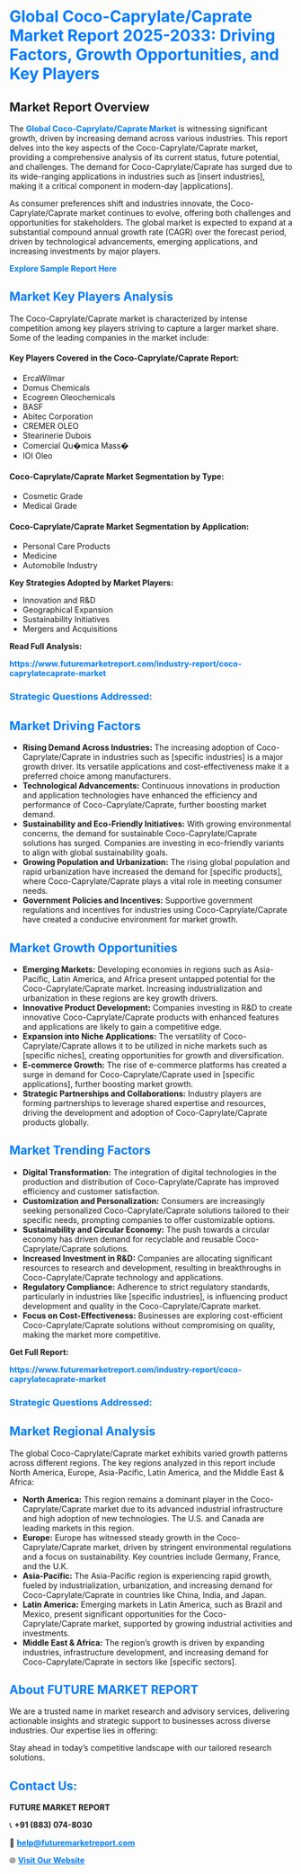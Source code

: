<h1 style="color: #007BFF;">Global Coco-Caprylate/Caprate Market Report 2025-2033: Driving Factors, Growth Opportunities, and Key Players</h1>

<section id="overview">
<h2>Market Report Overview</h2>
<p>The <a href="https://www.futuremarketreport.com/industry-report/coco-caprylatecaprate-market" style="color: #007BFF; text-decoration: none;"><strong>Global Coco-Caprylate/Caprate Market</strong></a> is witnessing significant growth, driven by increasing demand across various industries. This report delves into the key aspects of the Coco-Caprylate/Caprate market, providing a comprehensive analysis of its current status, future potential, and challenges. The demand for Coco-Caprylate/Caprate has surged due to its wide-ranging applications in industries such as [insert industries], making it a critical component in modern-day [applications].</p>
<p>As consumer preferences shift and industries innovate, the Coco-Caprylate/Caprate market continues to evolve, offering both challenges and opportunities for stakeholders. The global market is expected to expand at a substantial compound annual growth rate (CAGR) over the forecast period, driven by technological advancements, emerging applications, and increasing investments by major players.</p>
</section>

<section id="overview">
<p><a href="https://www.futuremarketreport.com/request-sample/reportId=55274" style="color: #007BFF; text-decoration: none;"><strong>Explore Sample Report Here</strong></a></p>
</section>

<section id="key-players">
<h2 style="color: #007BFF;">Market Key Players Analysis</h2>
<p>The Coco-Caprylate/Caprate market is characterized by intense competition among key players striving to capture a larger market share. Some of the leading companies in the market include:</p>
<h4>Key Players Covered in the Coco-Caprylate/Caprate Report:</h4>
<ul><li>ErcaWilmar</li><li>Domus Chemicals</li><li>Ecogreen Oleochemicals</li><li>BASF</li><li>Abitec Corporation</li><li>CREMER OLEO</li><li>Stearinerie Dubois</li><li>Comercial Qu�mica Mass�</li><li>IOI Oleo</li></ul>
<h4>Coco-Caprylate/Caprate Market Segmentation by Type:</h4>
<ul><li>Cosmetic Grade</li><li>Medical Grade</li></ul>

<h4>Coco-Caprylate/Caprate Market Segmentation by Application:</h4>
<ul><li>Personal Care Products</li><li>Medicine</li><li>Automobile Industry</li></ul>
<p><strong>Key Strategies Adopted by Market Players:</strong></p>
<ul>
<li>Innovation and R&D</li>
<li>Geographical Expansion</li>
<li>Sustainability Initiatives</li>
<li>Mergers and Acquisitions</li>
</ul>
</section>

<section>
<p><strong>Read Full Analysis: </strong></p><a href="https://www.futuremarketreport.com/industry-report/coco-caprylatecaprate-market" style="color: #007BFF; text-decoration: none;"><strong>https://www.futuremarketreport.com/industry-report/coco-caprylatecaprate-market</strong></a>
<h3 style="color: #007BFF;">Strategic Questions Addressed:</h3>
</section>

<section id="driving-factors">
<h2 style="color: #007BFF;">Market Driving Factors</h2>
<ul>
<li><strong>Rising Demand Across Industries:</strong> The increasing adoption of Coco-Caprylate/Caprate in industries such as [specific industries] is a major growth driver. Its versatile applications and cost-effectiveness make it a preferred choice among manufacturers.</li>
<li><strong>Technological Advancements:</strong> Continuous innovations in production and application technologies have enhanced the efficiency and performance of Coco-Caprylate/Caprate, further boosting market demand.</li>
<li><strong>Sustainability and Eco-Friendly Initiatives:</strong> With growing environmental concerns, the demand for sustainable Coco-Caprylate/Caprate solutions has surged. Companies are investing in eco-friendly variants to align with global sustainability goals.</li>
<li><strong>Growing Population and Urbanization:</strong> The rising global population and rapid urbanization have increased the demand for [specific products], where Coco-Caprylate/Caprate plays a vital role in meeting consumer needs.</li>
<li><strong>Government Policies and Incentives:</strong> Supportive government regulations and incentives for industries using Coco-Caprylate/Caprate have created a conducive environment for market growth.</li>
</ul>
</section>

<section id="growth-opportunities">
<h2 style="color: #007BFF;">Market Growth Opportunities</h2>
<ul>
<li><strong>Emerging Markets:</strong> Developing economies in regions such as Asia-Pacific, Latin America, and Africa present untapped potential for the Coco-Caprylate/Caprate market. Increasing industrialization and urbanization in these regions are key growth drivers.</li>
<li><strong>Innovative Product Development:</strong> Companies investing in R&D to create innovative Coco-Caprylate/Caprate products with enhanced features and applications are likely to gain a competitive edge.</li>
<li><strong>Expansion into Niche Applications:</strong> The versatility of Coco-Caprylate/Caprate allows it to be utilized in niche markets such as [specific niches], creating opportunities for growth and diversification.</li>
<li><strong>E-commerce Growth:</strong> The rise of e-commerce platforms has created a surge in demand for Coco-Caprylate/Caprate used in [specific applications], further boosting market growth.</li>
<li><strong>Strategic Partnerships and Collaborations:</strong> Industry players are forming partnerships to leverage shared expertise and resources, driving the development and adoption of Coco-Caprylate/Caprate products globally.</li>
</ul>
</section>

<section id="trending-factors">
<h2 style="color: #007BFF;">Market Trending Factors</h2>
<ul>
<li><strong>Digital Transformation:</strong> The integration of digital technologies in the production and distribution of Coco-Caprylate/Caprate has improved efficiency and customer satisfaction.</li>
<li><strong>Customization and Personalization:</strong> Consumers are increasingly seeking personalized Coco-Caprylate/Caprate solutions tailored to their specific needs, prompting companies to offer customizable options.</li>
<li><strong>Sustainability and Circular Economy:</strong> The push towards a circular economy has driven demand for recyclable and reusable Coco-Caprylate/Caprate solutions.</li>
<li><strong>Increased Investment in R&D:</strong> Companies are allocating significant resources to research and development, resulting in breakthroughs in Coco-Caprylate/Caprate technology and applications.</li>
<li><strong>Regulatory Compliance:</strong> Adherence to strict regulatory standards, particularly in industries like [specific industries], is influencing product development and quality in the Coco-Caprylate/Caprate market.</li>
<li><strong>Focus on Cost-Effectiveness:</strong> Businesses are exploring cost-efficient Coco-Caprylate/Caprate solutions without compromising on quality, making the market more competitive.</li>
</ul>
</section>

<section>
<p><strong>Get Full Report: </strong></p><a href="https://www.futuremarketreport.com/industry-report/coco-caprylatecaprate-market" style="color: #007BFF; text-decoration: none;"><strong>https://www.futuremarketreport.com/industry-report/coco-caprylatecaprate-market</strong></a>
<h3 style="color: #007BFF;">Strategic Questions Addressed:</h3>
</section>


<section id="regional-analysis">
<h2 style="color: #007BFF;">Market Regional Analysis</h2>
<p>The global Coco-Caprylate/Caprate market exhibits varied growth patterns across different regions. The key regions analyzed in this report include North America, Europe, Asia-Pacific, Latin America, and the Middle East & Africa:</p>
<ul>
<li><strong>North America:</strong> This region remains a dominant player in the Coco-Caprylate/Caprate market due to its advanced industrial infrastructure and high adoption of new technologies. The U.S. and Canada are leading markets in this region.</li>
<li><strong>Europe:</strong> Europe has witnessed steady growth in the Coco-Caprylate/Caprate market, driven by stringent environmental regulations and a focus on sustainability. Key countries include Germany, France, and the U.K.</li>
<li><strong>Asia-Pacific:</strong> The Asia-Pacific region is experiencing rapid growth, fueled by industrialization, urbanization, and increasing demand for Coco-Caprylate/Caprate in countries like China, India, and Japan.</li>
<li><strong>Latin America:</strong> Emerging markets in Latin America, such as Brazil and Mexico, present significant opportunities for the Coco-Caprylate/Caprate market, supported by growing industrial activities and investments.</li>
<li><strong>Middle East & Africa:</strong> The region’s growth is driven by expanding industries, infrastructure development, and increasing demand for Coco-Caprylate/Caprate in sectors like [specific sectors].</li>
</ul>
</section>

<footer>
<h2 style="color: #007BFF;">About FUTURE MARKET REPORT</h2>
<p>We are a trusted name in market research and advisory services, delivering actionable insights and strategic support to businesses across diverse industries. Our expertise lies in offering:</p>

<p>Stay ahead in today’s competitive landscape with our tailored research solutions.</p>

<h2 style="color: #007BFF;">Contact Us:</h2>
<p><strong>FUTURE MARKET REPORT</strong></p>
<p>📞 <strong>+91 (883) 074-8030</strong></p>
<p>📧 <strong><a href="mailto:help@futuremarketreport.com" style="color: #007BFF;">help@futuremarketreport.com</a></strong></p>
<p>🌐 <strong><a href="https://www.futuremarketreport.com/" style="color: #007BFF;">Visit Our Website</a></strong></p>
</footer>